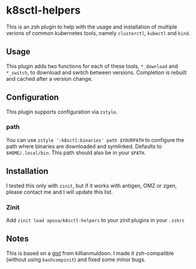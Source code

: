 # k8sctl-helpers

This is an zsh plugin to help with the usage and installation of multiple verions of common kubernetes tools, namely `clusterctl`, `kubectl` and `kind`.

## Usage

This plugin adds two functions for each of these tools, `*_download` and `*_switch`, to download and switch between versions.
Completion is rebuilt and cached after a version change.

## Configuration

This plugin supports configuration via `zstyle`.

### path

You can use `zstyle ':k8sctl:binaries' path $YOURPATH` to configure the path where binaries are downloaded and symlinked. Defaults to `$HOME/.local/bin`. This path should also be in your `$PATH`.

## Installation

I tested this only with `zinit`, but if it works with antigen, OMZ or zgen, please contact me and I will update this list.

### Zinit

Add `zinit load apoxa/k8sctl-helpers` to your zinit plugins in your `.zshrc`

## Notes

This is based on a [gist](https://gist.github.com/killianmuldoon/8e5d435bb0b1954bb96e967d93a3b9e8) from killianmuldoon. I made it zsh-compatible (without using `bashcompinit`) and fixed some minor bugs.
